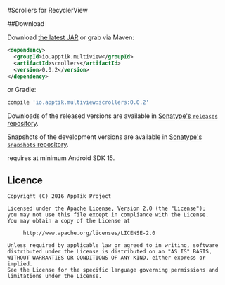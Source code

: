 #Scrollers for RecyclerView

##Download

Download [the latest JAR][mvn] or grab via Maven:
```xml
<dependency>
  <groupId>io.apptik.multiview</groupId>
  <artifactId>scrollers</artifactId>
  <version>0.0.2</version>
</dependency>
```
or Gradle:
```groovy
compile 'io.apptik.multiview:scrollers:0.0.2'
```

Downloads of the released versions are available in [Sonatype's `releases` repository][release].

Snapshots of the development versions are available in [Sonatype's `snapshots` repository][snap].

requires at minimum Android SDK 15.

## Licence

    Copyright (C) 2016 AppTik Project

    Licensed under the Apache License, Version 2.0 (the "License");
    you may not use this file except in compliance with the License.
    You may obtain a copy of the License at

         http://www.apache.org/licenses/LICENSE-2.0

    Unless required by applicable law or agreed to in writing, software
    distributed under the License is distributed on an "AS IS" BASIS,
    WITHOUT WARRANTIES OR CONDITIONS OF ANY KIND, either express or implied.
    See the License for the specific language governing permissions and
    limitations under the License.

 [mvn]: https://search.maven.org/remote_content?g=io.apptik.multiview&a=scrollers&v=LATEST
 [release]: https://oss.sonatype.org/content/repositories/releases/io/apptik/multiview/scrollers
 [snap]: https://oss.sonatype.org/content/repositories/snapshots/io/apptik/multiview/scrollers
